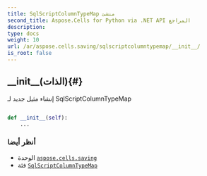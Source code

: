 ```yaml
---
title: SqlScriptColumnTypeMap منشئ
second_title: Aspose.Cells for Python via .NET API المراجع
description:
type: docs
weight: 10
url: /ar/aspose.cells.saving/sqlscriptcolumntypemap/__init__/
is_root: false
---
```

##  \_\_init\_\_(الذات){#}
إنشاء مثيل جديد لـ SqlScriptColumnTypeMap



```python

def __init__(self):
    ...
```





###  أنظر أيضا
* الوحدة [`aspose.cells.saving`](../../)
* فئة [`SqlScriptColumnTypeMap`](/cells/python-net/ar/aspose.cells.saving/sqlscriptcolumntypemap)
